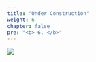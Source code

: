 ```yaml
---
title: "Under Construction"
weight: 6
chapter: false
pre: "<b> 6. </b>"
---
```


![](../images/1/work.bmp)